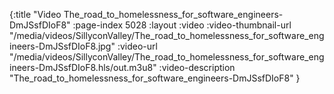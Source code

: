 {:title "Video The_road_to_homelessness_for_software_engineers-DmJSsfDIoF8" :page-index 5028 :layout :video :video-thumbnail-url "/media/videos/SillyconValley/The_road_to_homelessness_for_software_engineers-DmJSsfDIoF8.jpg" :video-url "/media/videos/SillyconValley/The_road_to_homelessness_for_software_engineers-DmJSsfDIoF8.hls/out.m3u8" :video-description "The_road_to_homelessness_for_software_engineers-DmJSsfDIoF8" }
